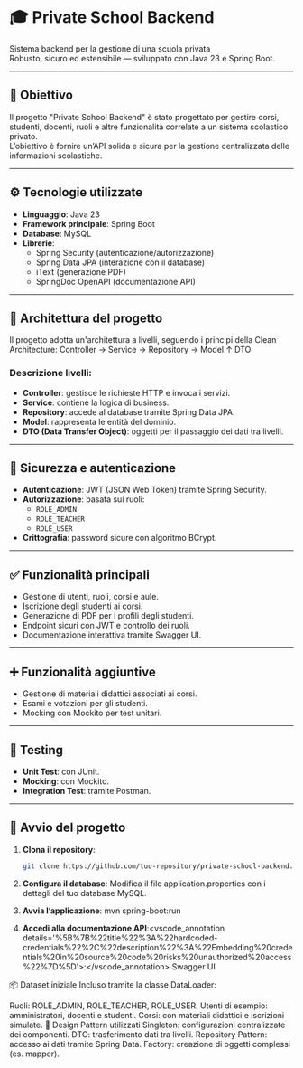 # 🎓 Private School Backend

Sistema backend per la gestione di una scuola privata  
Robusto, sicuro ed estensibile — sviluppato con Java 23 e Spring Boot.

---

## 📌 Obiettivo

Il progetto "Private School Backend" è stato progettato per gestire corsi, studenti, docenti, ruoli e altre funzionalità correlate a un sistema scolastico privato.  
L’obiettivo è fornire un’API solida e sicura per la gestione centralizzata delle informazioni scolastiche.

---

## ⚙️ Tecnologie utilizzate

- **Linguaggio**: Java 23  
- **Framework principale**: Spring Boot  
- **Database**: MySQL  
- **Librerie**:
  - Spring Security (autenticazione/autorizzazione)
  - Spring Data JPA (interazione con il database)
  - iText (generazione PDF)
  - SpringDoc OpenAPI (documentazione API)

---

## 🧱 Architettura del progetto

Il progetto adotta un'architettura a livelli, seguendo i principi della Clean Architecture:
Controller → Service → Repository → Model ↑ DTO

### Descrizione livelli:
- **Controller**: gestisce le richieste HTTP e invoca i servizi.
- **Service**: contiene la logica di business.
- **Repository**: accede al database tramite Spring Data JPA.
- **Model**: rappresenta le entità del dominio.
- **DTO (Data Transfer Object)**: oggetti per il passaggio dei dati tra livelli.

---

## 🔐 Sicurezza e autenticazione

- **Autenticazione**: JWT (JSON Web Token) tramite Spring Security.  
- **Autorizzazione**: basata sui ruoli:
  - `ROLE_ADMIN`
  - `ROLE_TEACHER`
  - `ROLE_USER`
- **Crittografia**: password sicure con algoritmo BCrypt.

---

## ✅ Funzionalità principali

- Gestione di utenti, ruoli, corsi e aule.
- Iscrizione degli studenti ai corsi.
- Generazione di PDF per i profili degli studenti.
- Endpoint sicuri con JWT e controllo dei ruoli.
- Documentazione interattiva tramite Swagger UI.

---

## ➕ Funzionalità aggiuntive

- Gestione di materiali didattici associati ai corsi.
- Esami e votazioni per gli studenti.
- Mocking con Mockito per test unitari.

---

## 🧪 Testing

- **Unit Test**: con JUnit.  
- **Mocking**: con Mockito.  
- **Integration Test**: tramite Postman.

---

## 🚀 Avvio del progetto

1. **Clona il repository**:
   ```bash
   git clone https://github.com/tuo-repository/private-school-backend.git

2. **Configura il database**:
Modifica il file application.properties con i dettagli del tuo database MySQL.

3. **Avvia l’applicazione**:
   mvn spring-boot:run

4. **Accedi alla documentazione API**:<vscode_annotation details='%5B%7B%22title%22%3A%22hardcoded-credentials%22%2C%22description%22%3A%22Embedding%20credentials%20in%20source%20code%20risks%20unauthorized%20access%22%7D%5D'>:</vscode_annotation>
Swagger UI

📦 Dataset iniziale
Incluso tramite la classe DataLoader:

Ruoli: ROLE_ADMIN, ROLE_TEACHER, ROLE_USER.
Utenti di esempio: amministratori, docenti e studenti.
Corsi: con materiali didattici e iscrizioni simulate.
🧰 Design Pattern utilizzati
Singleton: configurazioni centralizzate dei componenti.
DTO: trasferimento dati tra livelli.
Repository Pattern: accesso ai dati tramite Spring Data.
Factory: creazione di oggetti complessi (es. mapper).


